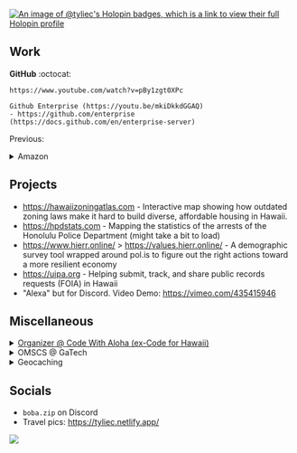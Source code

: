 [![An image of @tyliec's Holopin badges, which is a link to view their full Holopin profile](https://holopin.me/tyliec)](https://holopin.io/@tyliec)

## Work

**GitHub** :octocat:

```
https://www.youtube.com/watch?v=pBy1zgt0XPc

Github Enterprise (https://youtu.be/mkiDkkdGGAQ)
- https://github.com/enterprise (https://docs.github.com/en/enterprise-server)
```

Previous:

<details>
  <summary>Amazon</summary>
  
```
- Alexa Viewhost Web
  - https://developer.amazon.com/en-US/docs/alexa/web-api-for-games/alexa-games-about.html
  - https://github.com/alexa/apl-viewhost-web
  - https://github.com/alexa/apl-client-library

- Alexa Games (https://youtu.be/WA20rRVfe1Y?t=30)
  - Skill Flow Builder - https://github.com/alexa-games/skill-flow-builder
  - Xbox for Alexa Skill - https://www.amazon.com/Microsoft-Xbox/dp/B07H25BSCN
  - "Alexa" for Discord - https://vimeo.com/435415946
```
</details>

## Projects

- https://hawaiizoningatlas.com - Interactive map showing how outdated zoning laws make it hard to build diverse, affordable housing in Hawaii.
- https://hpdstats.com - Mapping the statistics of the arrests of the Honolulu Police Department (might take a bit to load)
- https://www.hierr.online/ > https://values.hierr.online/ - A demographic survey tool wrapped around pol.is to figure out the right actions toward a more resilient economy
- https://uipa.org - Helping submit, track, and share public records requests (FOIA) in Hawaii
- "Alexa" but for Discord. Video Demo: https://vimeo.com/435415946

## Miscellaneous

<details>
<summary><a href="https://codewithaloha.org/">Organizer @ Code With Aloha (ex-Code for Hawaii)</a></summary>

```
https://www.meetup.com/code-with-aloha/

Code With Aloha (Previously known as Code for Hawaii) was a Code for America Brigade, but is now a member of the Alliance of Civic Technologists.
We are volunteers interested in open data, open knowledge, civic apps, big data, data visualization, APIs and the application of technology to make our communities better.

We encourage civic engagement and collaboration with our local government.
We are engaged citizens with backgrounds and interest in technology, design, business management, policy and good government.
```

</details>

<details>
  <summary>OMSCS @ GaTech</summary>

Program Link: https://omscs.gatech.edu/

**Currently Taking**
- Artificial Intelligence
- Modeling, Simulation and Military Gaming

**Previously Taken**
- Human Computer Interaction
- Intro Health Informatics
- Knowledge Based AI
- Software Development Process
- Network Security
- Network Science
- AI Ethics Society
- Introduction to Information Security

</details>

<details>
  <summary>Geocaching</summary>

  <a href="https://project-gc.com/ProfileStats/tyliecc" target="_top"><img src="https://cdn2.project-gc.com/ProfileStatsImage/tyliecc" width="750"></a>
</details>

## Socials
- `boba.zip` on Discord
- Travel pics: https://tyliec.netlify.app/

![](https://komarev.com/ghpvc/?username=tyliec)

